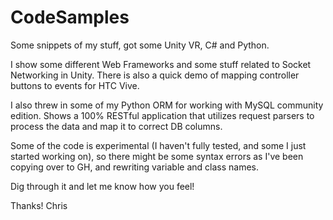 # CodeSamples
Some snippets of my stuff, got some Unity VR, C# and Python.

I show some different Web Frameworks and some stuff related to Socket Networking in Unity. There is also a quick demo of mapping controller buttons to events for HTC Vive.

I also threw in some of my Python ORM for working with MySQL community edition. Shows a 100% RESTful application that utilizes request parsers to process the data and map it to correct DB columns.

Some of the code is experimental (I haven't fully tested, and some I just started working on), so there might be some syntax errors as I've been copying over to GH, and rewriting variable and class names.

Dig through it and let me know how you feel!

Thanks!
Chris
